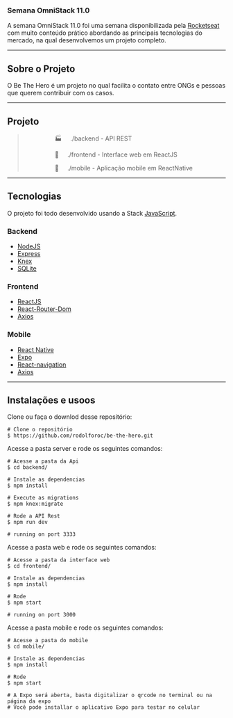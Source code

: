 ### Semana OmniStack 11.0
A semana OmniStack 11.0 foi uma semana disponibilizada pela [Rocketseat](https://rocketseat.com.br/) com muito conteúdo prático abordando as principais tecnologias do mercado, na qual desenvolvemos um projeto completo.

_________

## Sobre o Projeto

O Be The Hero é um projeto no qual facilita o contato entre ONGs e pessoas que querem contribuir com os casos.

_________

## Projeto

  ><p style="margin-left:5em">🏭  &nbsp;&nbsp;&nbsp;&nbsp;./backend - API REST </p>
  ><p style="margin-left:5em">🔮  &nbsp;&nbsp;&nbsp;&nbsp;./frontend - Interface web em ReactJS</p>
  ><p style="margin-left:5em">📱 &nbsp;&nbsp;&nbsp;&nbsp;./mobile - Aplicação mobile em ReactNative </p>

_________

## Tecnologias

O projeto foi todo desenvolvido usando a Stack [JavaScript](https://www.typescriptlang.org/).

### Backend

- [NodeJS](https://nodejs.org/en/)
- [Express](https://expressjs.com/pt-br/)
- [Knex](http://knexjs.org/)
- [SQLite](https://www.sqlite.org/index.html) 

### Frontend

- [ReactJS](https://reactjs.org/)
- [React-Router-Dom](https://reacttraining.com/react-router/web/guides/quick-start)
- [Axios](https://github.com/axios/axios)

### Mobile

- [React Native](https://reactnative.dev/)
- [Expo](https://docs.expo.io/)
- [React-navigation](https://reactnavigation.org/)
- [Axios](https://github.com/axios/axios)

_________

## Instalações e usoos

Clone ou faça o downlod desse repositório:

```
# Clone o repositório
$ https://github.com/rodolforoc/be-the-hero.git
```

Acesse a pasta server e rode os seguintes comandos:

```
# Acesse a pasta da Api
$ cd backend/

# Instale as dependencias
$ npm install

# Execute as migrations
$ npm knex:migrate

# Rode a API Rest
$ npm run dev

# running on port 3333
```

Acesse a pasta web e rode os seguintes comandos:

```
# Acesse a pasta da interface web
$ cd frontend/

# Instale as dependencias
$ npm install

# Rode 
$ npm start

# running on port 3000
```

Acesse a pasta mobile e rode os seguintes comandos:

```
# Acesse a pasta do mobile
$ cd mobile/

# Instale as dependencias
$ npm install

# Rode 
$ npm start

# A Expo será aberta, basta digitalizar o qrcode no terminal ou na página da expo
# Você pode installar o aplicativo Expo para testar no celular
```

